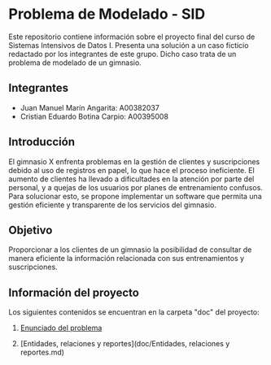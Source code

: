 # Problema de Modelado - SID

Este repositorio contiene información sobre el proyecto final del curso de Sistemas Intensivos de Datos I. Presenta una solución a un caso ficticio redactado por los integrantes de este grupo. Dicho caso trata de un problema de modelado de un gimnasio. 

## Integrantes

- Juan Manuel Marín Angarita: A00382037
- Cristian Eduardo Botina Carpio: A00395008

## Introducción

El gimnasio X enfrenta problemas en la gestión de clientes y suscripciones debido al uso de registros en papel, lo que hace el proceso ineficiente. El aumento de clientes ha llevado a dificultades en la atención por parte del personal, y a quejas de los usuarios por planes de entrenamiento confusos. Para solucionar esto, se propone implementar un software que permita una gestión eficiente y transparente de los servicios del gimnasio.

## Objetivo

Proporcionar a los clientes de un gimnasio la posibilidad de consultar de manera eficiente la información relacionada con sus entrenamientos y suscripciones.

## Información del proyecto

Los siguientes contenidos se encuentran en la carpeta "doc" del proyecto:

1. [Enunciado del problema](doc/Enunciado.md)

2. [Entidades, relaciones y reportes](doc/Entidades, relaciones y reportes.md)
